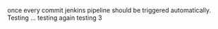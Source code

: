 once every commit jenkins pipeline should be triggered automatically.
Testing ...
testing again
testing 3
